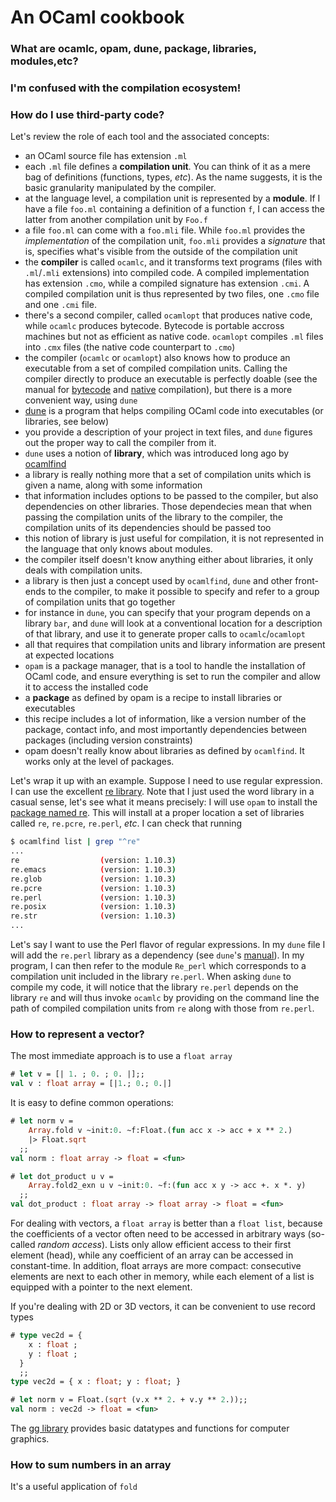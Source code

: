 # An OCaml cookbook

### What are ocamlc, opam, dune, package, libraries, modules,etc?
### I'm confused with the compilation ecosystem!
### How do I use third-party code?

Let's review the role of each tool and the associated concepts:

- an OCaml source file has extension `.ml`
- each `.ml` file defines a **compilation unit**. You can think of it
  as a mere bag of definitions (functions, types, *etc*). As the name
  suggests, it is the basic granularity manipulated by the compiler.
- at the language level, a compilation unit is represented by a
  **module**. If I have a file `foo.ml` containing a definition of a
  function `f`, I can access the latter from another compilation unit
  by `Foo.f`
- a file `foo.ml` can come with a `foo.mli` file. While `foo.ml`
  provides the *implementation* of the compilation unit, `foo.mli`
  provides a *signature* that is, specifies what's visible from the
  outside of the compilation unit
- the **compiler** is called `ocamlc`, and it transforms text programs
  (files with `.ml`/`.mli` extensions) into compiled code. A compiled
  implementation has extension `.cmo`, while a compiled signature has
  extension `.cmi`. A compiled compilation unit is thus represented by
  two files, one `.cmo` file and one `.cmi` file.
- there's a second compiler, called `ocamlopt` that produces native
  code, while `ocamlc` produces bytecode. Bytecode is portable accross
  machines but not as efficient as native code. `ocamlopt` compiles
  `.ml` files into `.cmx` files (the native code counterpart to
  `.cmo`)
- the compiler (`ocamlc` or `ocamlopt`) also knows how to produce an
  executable from a set of compiled compilation units. Calling the
  compiler directly to produce an executable is perfectly doable (see
  the manual for [bytecode](https://ocaml.org/manual/comp.html) and
  [native](https://ocaml.org/manual/native.html) compilation), but
  there is a more convenient way, using `dune`
- [dune](dune.readthedocs.io/) is a program that helps compiling OCaml
  code into executables (or libraries, see below)
- you provide a description of your project in text files, and `dune`
  figures out the proper way to call the compiler from it.
- `dune` uses a notion of **library**, which was introduced long ago
  by [ocamlfind](https://github.com/ocaml/ocamlfind)
- a library is really nothing more that a set of compilation units
  which is given a name, along with some information
- that information includes options to be passed to the compiler, but
  also dependencies on other libraries. Those dependecies mean that
  when passing the compilation units of the library to the compiler,
  the compilation units of its dependencies should be passed too
- this notion of library is just useful for compilation, it is not
  represented in the language that only knows about modules.
- the compiler itself doesn't know anything either about libraries, it
  only deals with compilation units.
- a library is then just a concept used by `ocamlfind`, `dune` and
  other front-ends to the compiler, to make it possible to specify and
  refer to a group of compilation units that go together
- for instance in `dune`, you can specify that your program depends on
  a library `bar`, and `dune` will look at a conventional location for
  a description of that library, and use it to generate proper calls
  to `ocamlc`/`ocamlopt`
- all that requires that compilation units and library information are
  present at expected locations
- `opam` is a package manager, that is a tool to handle the
  installation of OCaml code, and ensure everything is set to run the
  compiler and allow it to access the installed code
- a **package** as defined by opam is a recipe to install libraries or
  executables
- this recipe includes a lot of information, like a version number of
  the package, contact info, and most importantly dependencies between
  packages (including version constraints)
- opam doesn't really know about libraries as defined by
  `ocamlfind`. It works only at the level of packages.

Let's wrap it up with an example. Suppose I need to use regular
expression. I can use the excellent [re
library](https://github.com/ocaml/ocaml-re). Note that I just used the
word library in a casual sense, let's see what it means precisely: I
will use `opam` to install the [package named
re](https://opam.ocaml.org/packages/re/). This will install at a
proper location a set of libraries called `re`, `re.pcre`, `re.perl`,
*etc*. I can check that running

```sh
$ ocamlfind list | grep "^re"
...
re                  (version: 1.10.3)
re.emacs            (version: 1.10.3)
re.glob             (version: 1.10.3)
re.pcre             (version: 1.10.3)
re.perl             (version: 1.10.3)
re.posix            (version: 1.10.3)
re.str              (version: 1.10.3)
...
```

Let's say I want to use the Perl flavor of regular expressions. In my
`dune` file I will add the `re.perl` library as a dependency (see
`dune`'s
[manual](https://dune.readthedocs.io/en/stable/quick-start.html#building-a-hello-world-program-using-lwt)).
In my program, I can then refer to the module `Re_perl` which
corresponds to a compilation unit included in the library `re.perl`.
When asking `dune` to compile my code, it will notice that the library
`re.perl` depends on the library `re` and will thus invoke `ocamlc` by
providing on the command line the path of compiled compilation units
from `re` along with those from `re.perl`.

### How to represent a vector?

The most immediate approach is to use a `float array`
```ocaml
# let v = [| 1. ; 0. ; 0. |];;
val v : float array = [|1.; 0.; 0.|]
```
It is easy to define common operations:
```ocaml
# let norm v =
    Array.fold v ~init:0. ~f:Float.(fun acc x -> acc + x ** 2.)
    |> Float.sqrt
  ;;
val norm : float array -> float = <fun>

# let dot_product u v =
    Array.fold2_exn u v ~init:0. ~f:(fun acc x y -> acc +. x *. y)
  ;;
val dot_product : float array -> float array -> float = <fun>
```

For dealing with vectors, a `float array` is better than a `float
list`, because the coefficients of a vector often need to be accessed
in arbitrary ways (so-called *random access*). Lists only allow
efficient access to their first element (head), while any coefficient
of an array can be accessed in constant-time. In addition, float
arrays are more compact: consecutive elements are next to each other
in memory, while each element of a list is equipped with a pointer to
the next element.

If you're dealing with 2D or 3D vectors, it can be convenient to use
record types

```ocaml
# type vec2d = {
    x : float ;
    y : float ;
  }
  ;;
type vec2d = { x : float; y : float; }

# let norm v = Float.(sqrt (v.x ** 2. + v.y ** 2.));;
val norm : vec2d -> float = <fun>
```
The [gg library](https://github.com/dbuenzli/gg) provides basic
datatypes and functions for computer graphics.

### How to sum numbers in an array

It's a useful application of `fold`
